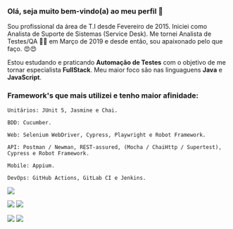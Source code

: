 ### Olá, seja muito bem-vindo(a) ao meu perfil 👋

Sou profissional da área de T.I desde Fevereiro de 2015.
Iniciei como Analista de Suporte de Sistemas (Service Desk).
Me tornei Analista de Testes/QA 🔎🐞 em Março de 2019 e desde então, sou apaixonado pelo que faço. 😍😍

Estou estudando e praticando <strong>Automação de Testes</strong> com o objetivo de me tornar especialista <strong>FullStack</strong>.
Meu maior foco são nas linguaguens <strong>Java</strong> e <strong>JavaScript</strong>.

### Framework's que mais utilizei e tenho maior afinidade:

    Unitários: JUnit 5, Jasmine e Chai.
    
    BDD: Cucumber.

    Web: Selenium WebDriver, Cypress, Playwright e Robot Framework.

    API: Postman / Newman, REST-assured, (Mocha / ChaiHttp / Supertest), Cypress e Robot Framework.
  
    Mobile: Appium.
    
    DevOps: GitHub Actions, GitLab CI e Jenkins.


![](http://github-profile-summary-cards.vercel.app/api/cards/profile-details?username=thinogueiras&theme=github_dark)


![](http://github-profile-summary-cards.vercel.app/api/cards/repos-per-language?username=thinogueiras&theme=github_dark) ![](http://github-profile-summary-cards.vercel.app/api/cards/most-commit-language?username=thinogueiras&theme=github_dark)

![](http://github-profile-summary-cards.vercel.app/api/cards/stats?username=thinogueiras&theme=github_dark) ![](http://github-profile-summary-cards.vercel.app/api/cards/productive-time?username=thinogueiras&theme=github_dark&utcOffset=8)
